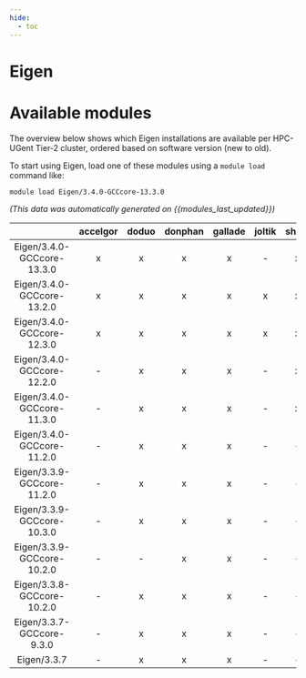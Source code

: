 ```yaml
---
hide:
  - toc
---
```


Eigen
=====

# Available modules


The overview below shows which Eigen installations are available per HPC-UGent Tier-2 cluster, ordered based on software version (new to old).

To start using Eigen, load one of these modules using a `module load` command like:

```shell
module load Eigen/3.4.0-GCCcore-13.3.0
```

*(This data was automatically generated on {{modules_last_updated}})*  

| |accelgor|doduo|donphan|gallade|joltik|shinx|skitty|
| :---: | :---: | :---: | :---: | :---: | :---: | :---: | :---: |
|Eigen/3.4.0-GCCcore-13.3.0|x|x|x|x|-|x|x|
|Eigen/3.4.0-GCCcore-13.2.0|x|x|x|x|x|x|x|
|Eigen/3.4.0-GCCcore-12.3.0|x|x|x|x|x|x|x|
|Eigen/3.4.0-GCCcore-12.2.0|-|x|x|x|-|x|-|
|Eigen/3.4.0-GCCcore-11.3.0|-|x|x|x|-|x|-|
|Eigen/3.4.0-GCCcore-11.2.0|-|x|x|x|-|-|-|
|Eigen/3.3.9-GCCcore-11.2.0|-|x|x|x|-|-|-|
|Eigen/3.3.9-GCCcore-10.3.0|-|x|x|x|-|-|-|
|Eigen/3.3.9-GCCcore-10.2.0|-|-|x|x|-|-|-|
|Eigen/3.3.8-GCCcore-10.2.0|-|x|x|x|-|-|-|
|Eigen/3.3.7-GCCcore-9.3.0|-|x|x|x|-|-|-|
|Eigen/3.3.7|-|x|x|x|-|-|-|
